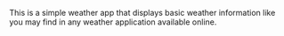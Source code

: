 This is a simple weather app that displays basic weather information like you may find in any weather application available online.

